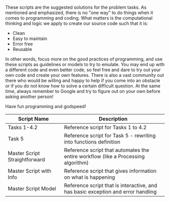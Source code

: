 These scripts are the suggested solutions for the problem tasks. 
As mentioned and emphasized, there is no "one way" to do things when it comes to programming and coding.
What matters is the computational thinking and logic we apply to create our source code such that it is:
* Clean
* Easy to maintain
* Error free
* Reusable

In other words, focus more on the good practices of programming, and use these scripts as guidelines or models to try to emulate.
You may end up with a different code and even better code, so feel free and dare to try out your own code and create your own features.
There is also a vast community out there who would be willing and happy to help if you come into an obstacle or if you do not know how to solve a certain difficult question.
At the same time, always remember to Google and try to figure out on your own before asking another person!

Have fun programming and godspeed!

|Script Name|Description|
|---|---|
|Tasks 1-4.2|Reference script for Tasks 1 to 4.2|
|Task 5|Reference script for Task 5 - rewriting into functions definition|
|Master Script Straightforward|Reference script that automates the entire workflow (like a Processing algorithm)
|Master Script with Info|Reference script that gives information on what is happening|
|Master Script Model|Reference script that is interactive, and has basic exception and error handling|
